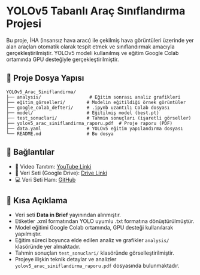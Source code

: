 # YOLOv5 Tabanlı Araç Sınıflandırma Projesi

Bu proje, İHA (insansız hava aracı) ile çekilmiş hava görüntüleri üzerinde yer alan araçları otomatik olarak tespit etmek ve sınıflandırmak amacıyla gerçekleştirilmiştir. YOLOv5 modeli kullanılmış ve eğitim Google Colab ortamında GPU desteğiyle gerçekleştirilmiştir.

## 📁 Proje Dosya Yapısı

```
YOLOv5_Arac_Siniflandirma/
├── analysis/                  # Eğitim sonrası analiz grafikleri
├── eğitim_görselleri/        # Modelin eğitildiği örnek görüntüler
├── google_colab_defteri/     # .ipynb uzantılı Colab dosyası
├── model/                    # Eğitilmiş model (best.pt)
├── test_sonuclari/           # Tahmin sonuçları (işaretli görseller)
├── yolov5_arac_siniflandirma_raporu.pdf  # Proje raporu (PDF)
├── data.yaml                 # YOLOv5 eğitim yapılandırma dosyası
└── README.md                 # Bu dosya
```

## 🔗 Bağlantılar

* 🎩 Video Tanıtım: [YouTube Linki](https://example.com)
* 📁 Veri Seti (Google Drive): [Drive Linki](https://example.com)
* 💻 Veri Seti Ham: [GitHub](https://github.com/kullanici/yolov5-arac-siniflandirma)

## 📅 Kısa Açıklama

* Veri seti **Data in Brief** yayınından alınmıştır.
* Etiketler .xml formatından YOLO uyumlu .txt formatına dönüştürülmüştür.
* Model eğitimi Google Colab ortamında, GPU desteği kullanılarak yapılmıştır.
* Eğitim süreci boyunca elde edilen analiz ve grafikler `analysis/` klasöründe yer almaktadır.
* Tahmin sonuçları `test_sonuclari/` klasöründe görselleştirilmiştir.
* Projeye ilişkin teknik detaylar ve analizler `yolov5_arac_siniflandirma_raporu.pdf` dosyasında bulunmaktadır.

